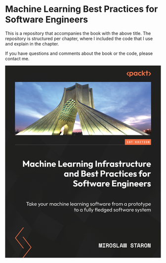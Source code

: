 # Machine Learning Best Practices for Software Engineers

This is a repository that accompanies the book with the above title. The repository is structured per chapter, where I included the code that I use and explain in the chapter. 

If you have questions and comments about the book or the code, please contact me. 

![Cover page image](https://github.com/miroslawstaron/machine_learning_best_practices/blob/main/B19548%20Cover.png)
